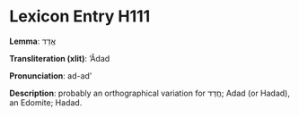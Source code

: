 # Lexicon Entry H111

**Lemma**: אֲדַד

**Transliteration (xlit)**: ʼĂdad

**Pronunciation**: ad-ad'

**Description**:
probably an orthographical variation for חֲדַד; Adad (or Hadad), an Edomite; Hadad.

